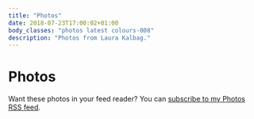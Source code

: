 ```yaml
---
title: "Photos"
date: 2018-07-23T17:00:02+01:00
body_classes: "photos latest colours-008"
description: "Photos from Laura Kalbag."
---
```


# Photos

Want these photos in your feed reader? You can [subscribe to my Photos RSS feed](http://laurakalbag.com/photos/index.xml).